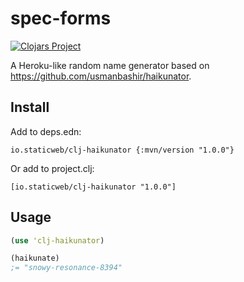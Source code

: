 # spec-forms

[![Clojars Project](https://img.shields.io/clojars/v/io.staticweb/clj-haikunator.svg)](https://clojars.org/io.staticweb/clj-haikunator)

A Heroku-like random name generator based on https://github.com/usmanbashir/haikunator.

## Install

Add to deps.edn:
```
io.staticweb/clj-haikunator {:mvn/version "1.0.0"}
```

Or add to project.clj:
```
[io.staticweb/clj-haikunator "1.0.0"]
```

## Usage

```clojure
(use 'clj-haikunator)

(haikunate)
;= "snowy-resonance-8394"
```